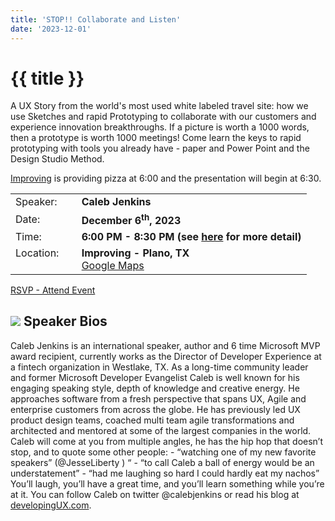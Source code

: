 ```yaml
---
title: 'STOP!! Collaborate and Listen'
date: '2023-12-01'
---
```

# {{ title }}

A UX Story from the world's most used white labeled travel site: how we use Sketches and rapid Prototyping to collaborate with our customers and experience innovation breakthroughs. If a picture is worth a 1000 words, then a prototype is worth 1000 meetings! Come learn the keys to rapid prototyping with tools you already have - paper and Power Point and the Design Studio Method.

[Improving](https://improving.com/) is providing pizza at 6:00 and the presentation will begin at 6:30. 

<table>
<tbody>
<tr><td>Speaker:</td><td>&nbsp;</td><td><b>Caleb Jenkins</b></td></tr>
<tr><td>Date:</td><td>&nbsp;</td><td><b>December 6<sup>th</sup>, 2023</b></td></tr>
<tr><td valign="top">Time:</td><td>&nbsp;</td><td><b>6:00 PM - 8:30 PM (see <a title="Location" href="/contact/">here</a> for more detail)</b></td></tr>
<tr><td valign="top">Location:</td><td>&nbsp;</td><td><b>Improving - Plano, TX</b><br><a title="Google" target="_blank" href="https://g.page/improving-dallas?share">Google Maps</a></td></tr>
</tbody>
</table>

[RSVP - Attend Event](https://www.eventbrite.com/e/stop-collaborate-and-listen-tickets-771596444737?aff=oddtdtcreator)

## ![](/assets/img/icons/speakerbioicon.png) Speaker Bios

Caleb Jenkins is an international speaker, author and 6 time Microsoft MVP award recipient, currently works as the Director of Developer Experience at a fintech organization in Westlake, TX. As a long-time community leader and former Microsoft Developer Evangelist Caleb is well known for his engaging speaking style, depth of knowledge and creative energy. He approaches software from a fresh perspective that spans UX, Agile and enterprise customers from across the globe. He has previously led UX product design teams, coached multi team agile transformations and architected and mentored at some of the largest companies in the world.  Caleb will come at you from multiple angles, he has the hip hop that doesn’t stop, and to quote some other people: - “watching one of my new favorite speakers” (@JesseLiberty ) “ - “to call Caleb a ball of energy would be an understatement” - “had me laughing so hard I could hardly eat my nachos”   You’ll laugh, you’ll have a great time, and you’ll learn something while you’re at it.  You can follow Caleb on twitter @calebjenkins or read his blog at [developingUX.com](https://developingux.com/).


